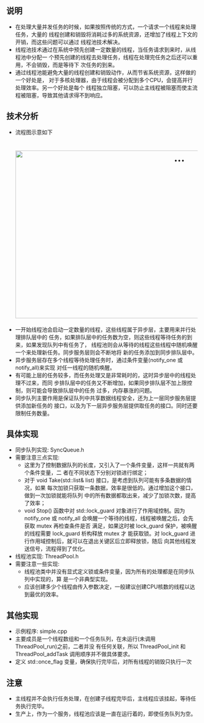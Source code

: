 
## 说明
- 在处理大量并发任务的时候，如果按照传统的方式，一个请求一个线程来处理任务，大量的
  线程创建和销毁将消耗过多的系统资源，还增加了线程上下文的开销，而这些问题可以通过
  线程池技术解决。
- 线程池技术通过在系统中预先创建一定数量的线程，当任务请求到来时，从线程池中分配一
  个预先创建的线程去处理任务，线程在处理完任务之后还可以重用，不会销毁，而是等待下
  次任务的到来。
- 通过线程池能避免大量的线程创建和销毁动作，从而节省系统资源，这样做的一个好处是，
  对于多核处理器，由于线程会被分配到多个CPU，会提高并行处理效率。另一个好处是每个
  线程独立阻塞，可以防止主线程被阻塞而使主流程被阻塞，导致其他请求得不到响应。

## 技术分析
- 流程图示意如下
  <h1 align="center">
    <img width="848" height="441" src=".resource/threadpool-1.jpg" alt="...">
  </h1>
- 一开始线程池会启动一定数量的线程，这些线程属于异步层，主要用来并行处理排队层中的
  任务，如果排队层中的任务数为空，则这些线程等待任务的到来，如果发现队列中有任务了，
  线程池则会从等待的线程这些线程中随机唤醒一个来处理新任务。同步服务层则会不断地将
  新的任务添加到同步排队层中。
- 异步服务层存在多个线程等待处理任务时，通过条件变量(notify_one 或 notify_all)来实现
  对任一线程的随机唤醒。
- 有可能上层的任务较多，而任务处理又是非常耗时的，这时异步层中的线程处理不过来，而同
  步排队层中的任务又不断增加，如果同步排队层不加上限控制，则可能会导致排队层中的任务
  过多，内存暴涨的问题。
- 同步队列主要作用是保证队列中共享数据线程安全，还为上一层同步服务层提供添加新任务的
  接口，以及为下一层异步服务层提供取任务的接口。同时还要限制任务数量。

## 具体实现
- 同步队列实现: SyncQueue.h
- 需要注意三点实现:
    + 这里为了控制数据队列的长度，又引入了一个条件变量，这样一共就有两个条件变量，二
      者在不同状态下分别对锁进行绑定；
    + 对于 void Take(std::list<T>& list) 接口，是考虑到队列可能有多条数据的情况，如果
      每次加锁只获取一条数据，效率是很低的。通过增加这个接口，做到一次加锁就能将队列
      中的所有数据都取出来，减少了加锁次数，提高了效率；
    + void Stop() 函数中对 std::lock_guard 对象进行了作用域控制。因为 notify_one 或 
      notify_all 会唤醒一个等待的线程，线程被唤醒之后，会先获取 mutex 再检查条件是否
      满足，如果这时被 lock_guard 保护，被唤醒的线程需要 lock_guard 析构释放 mutex 才
      能获取锁。对 lock_guard 进行作用域控制后，就可以在退出关键区后立即释放锁，随后
      向其他线程发送信号，流程得到了优化。
- 线程池实现: ThreadPool.h
- 需要注意一些实现:
    + 线程池类中并没有显式定义锁或条件变量，因为所有的处理都是在同步队列中实现的，算
      是一个非典型实现。
    + 应该创建多少个线程由传入参数决定，一般建议创建CPU核数的线程以达到最优的效率。

## 其他实现
- 示例程序: simple.cpp
- 主要成员是一个线程数组和一个任务队列，在未运行(未调用 ThreadPool_run)之前，二者并没
  有任何关联，所以 ThreadPool_init 和 ThreadPool_addTask 调用顺序并不做具体要求。
- 定义 std::once_flag 变量，确保执行完毕后，对所有线程的销毁只执行一次

## 注意
- 主线程并不会执行任务处理，在创建子线程完毕后，主线程应该挂起，等待任务执行完毕。
- 生产上，作为一个服务，线程池应该是一直在运行着的，即使任务队列为空。
